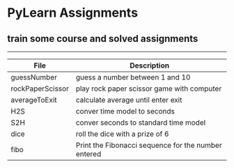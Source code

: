 # PyLearn Assignments
## train some course and solved assignments

---
| File      | Description |
| ----------- | ----------- |
| guessNumber      | guess a number between 1 and 10|
| rockPaperScissor   | play rock paper scissor game with computer|
| averageToExit   | calculate average until enter exit|
| H2S   |conver time model to seconds|
| S2H   |conver seconds to standard time model|
| dice   |roll the dice with a prize of 6|
| fibo   |Print the Fibonacci sequence for the number entered|